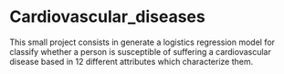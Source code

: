 # Cardiovascular_diseases

This small project consists in generate a logistics regression model for classify whether a person is susceptible of suffering a cardiovascular disease based in 12 different attributes which characterize them.
